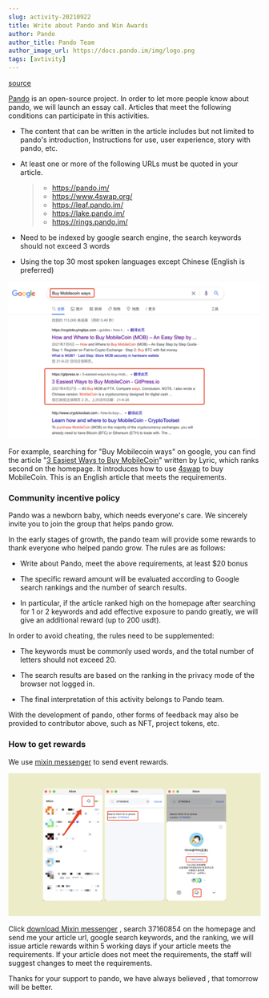 ```yaml
---
slug: activity-20210922
title: Write about Pando and Win Awards
author: Pando
author_title: Pando Team
author_image_url: https://docs.pando.im/img/logo.png
tags: [avtivity]
---
```


[source](https://pando.im/news/2021/2021-09-29-write-about-pando-and-win-awards/)


[Pando](https://pando.im/) is an open-source project. In order to let more people know about pando, we will launch an essay call. Articles that meet the following conditions can participate in this activities.

<!--truncate-->

- The content that can be written in the article includes but not limited to pando's introduction, Instructions for use, user experience, story with pando, etc.

- At least one or more of the following URLs must be quoted in your article.

  > - https://pando.im/
  > - https://www.4swap.org/
  > - https://leaf.pando.im/
  > - https://lake.pando.im/
  > - https://rings.pando.im/

- Need to be indexed by google search engine, the search keywords should not exceed 3 words

- Using the top 30 most spoken languages except Chinese  (English is preferred)

![](./assets/buy-mobilecoin-ways.png)

For example, searching for "Buy Mobilecoin ways" on google, you can find the article "[3 Easiest Ways to Buy MobileCoin](https://gitpress.io/@lyric/3-easiest-ways-to-buy-mobilecoin)" written by Lyric, which ranks second on the homepage. It introduces how to use [4swap](https://www.4swap.org/) to buy MobileCoin. This is an English article that meets the requirements.

### Community incentive policy

Pando was a newborn baby, which needs everyone's care. We sincerely invite you to join the group that helps pando grow.

In the early stages of growth, the pando team will provide some rewards to thank everyone who helped pando grow. The rules are as follows:

- Write about Pando, meet the above requirements, at least $20 bonus
- The specific reward amount will be evaluated according to Google search rankings and the number of search results.

- In particular, if the article ranked high on the homepage after searching for 1 or 2 keywords and add effective exposure to pando greatly, we will give an additional reward (up to 200 usdt).

In order to avoid cheating, the rules need to be supplemented:

- The keywords must be commonly used words, and the total number of letters should not exceed 20.

- The search results are based on the ranking in the privacy mode of the browser not logged in.
-  The final interpretation of this activity belongs to Pando team.

With the development of pando, other forms of feedback may also be provided to contributor above, such as NFT, project tokens, etc.

### How to get rewards

We use [mixin messenger](https://docs.pando.im/docs/apps/wallets) to send event rewards.

![](./assets/how-to-get-reward.png)

Click [download Mixin messenger](https://mixin.one/messenger) , search 37160854 on the homepage and send me your article url, google search keywords, and the ranking, we will issue article rewards within 5 working days if your article meets the requirements. If your article does not meet the requirements, the staff will suggest changes to meet the requirements.

Thanks for your support to pando, we have always believed , that tomorrow will be better.